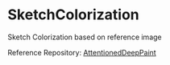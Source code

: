 # SketchColorization
Sketch Colorization based on reference image

Reference Repository: [AttentionedDeepPaint](https://github.com/ktaebum/AttentionedDeepPaint)
